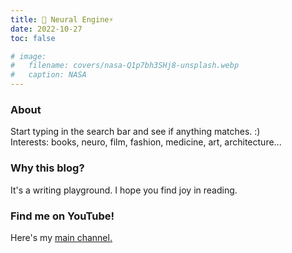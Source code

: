 ```yaml
---
title: 🧠 Neural Engine⚡
date: 2022-10-27
toc: false

# image:
#   filename: covers/nasa-Q1p7bh3SHj8-unsplash.webp
#   caption: NASA
---
```

### About
Start typing in the search bar and see if anything matches. :)
<br>Interests: books, neuro, film, fashion, medicine, art, architecture...

### Why this blog?
It's a writing playground. I hope you find joy in reading. 

### Find me on YouTube!

Here's my [main channel.](https://www.youtube.com/channel/UCxmWaR-efUu58xKeoSZ3ySw)
